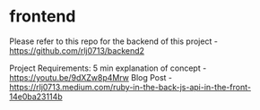 # frontend

Please refer to this repo for the backend of this project - https://github.com/rlj0713/backend2

Project Requirements:
5 min explanation of concept - https://youtu.be/9dXZw8p4Mrw
Blog Post - https://rlj0713.medium.com/ruby-in-the-back-js-api-in-the-front-14e0ba23114b
